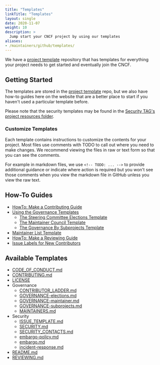 ```yaml
---
title: "Templates"
linkTitle: "Templates"
layout: single
date: 2020-11-07
weight: 10
description: >
  Jump start your CNCF project by using our templates
aliases:
- /maintainers/github/templates/
---
```


We have a [project template] repository that has templates for everything your project needs
to get started and eventually join the CNCF. 

## Getting Started

The templates are stored in the [project template] repo,
but we also have how-to guides here on the website that are a better place to
start if you haven't used a particular template before.

Please note that the security templates may be found in the
[Security TAG's project resources folder](https://github.com/cncf/tag-security/tree/main/project-resources).

### Customize Templates

Each template contains instructions to customize the contents for your project.
Most files use comments with TODO to call out where you need to make changes. We recommend
viewing the files in raw or text form so that you can see the comments. 

For example in markdown files, we use `<!-- TODO: ... -->` to provide additional
guidance or indicate where action is required but you won't see those comments
when you view the markdown file in GitHub unless you view the raw text.

## How-To Guides

* [HowTo: Make a Contributing Guide](contributing.md)
* [Using the Governance Templates](governance-intro.md)
  * [The Steering Committee Elections Template](governance-elections.md)
  * [The Maintainer Council Template](governance-maintainer.md)
  * [The Governance By Subprojects Template](governance-subprojects.md)
* [Maintainer List Template](maintainers.md)
* [HowTo: Make a Reviewing Guide](reviewing.md)
* [Issue Labels for New Contributors](issue-labels.md)

## Available Templates

* [CODE_OF_CONDUCT.md](https://github.com/cncf/project-template/blob/main/CODE_OF_CONDUCT.md)
* [CONTRIBUTING.md](https://github.com/cncf/project-template/blob/main/CONTRIBUTING.md)
* [LICENSE](https://github.com/cncf/project-template/blob/main/LICENSE)
* Governance
  * [CONTRIBUTOR_LADDER.md](https://github.com/cncf/project-template/blob/main/CONTRIBUTOR_LADDER.md)
  * [GOVERNANCE-elections.md](https://github.com/cncf/project-template/blob/main/GOVERNANCE-elections.md)
  * [GOVERNANCE-maintainer.md](https://github.com/cncf/project-template/blob/main/GOVERNANCE-maintainer.md)
  * [GOVERNANCE-subprojects.md](https://github.com/cncf/project-template/blob/main/GOVERNANCE-subprojects.md)
  * [MAINTAINERS.md](https://github.com/cncf/project-template/blob/main/MAINTAINERS.md)
* Security
  * [ISSUE_TEMPLATE.md](https://github.com/cncf/tag-security/blob/main/project-resources/templates/ISSUE_TEMPLATE.md)
  * [SECURITY.md](https://github.com/cncf/tag-security/blob/main/project-resources/templates/SECURITY.md)
  * [SECURITY_CONTACTS.md](https://github.com/cncf/tag-security/blob/main/project-resources/templates/SECURITY_CONTACTS.md)
  * [embargo-policy.md](https://github.com/cncf/tag-security/blob/main/project-resources/templates/embargo-policy.md)
  * [embargo.md](https://github.com/cncf/tag-security/blob/main/project-resources/templates/embargo.md)
  * [incident-response.md](https://github.com/cncf/tag-security/blob/main/project-resources/templates/incident-response.md)
* [README.md](https://github.com/cncf/project-template/blob/main/README-template.md)
* [REVIEWING.md](https://github.com/cncf/project-template/blob/main/REVIEWING.md)

[contrib-strat]: https://github.com/cncf/tag-contributor-strategy/blob/main/README.md
[project template]: https://github.com/cncf/project-template
